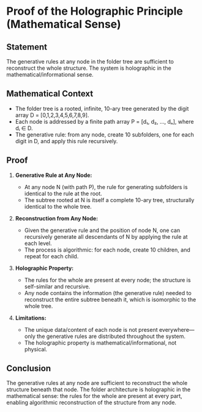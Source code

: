# Proof of the Holographic Principle (Mathematical Sense)

## Statement
The generative rules at any node in the folder tree are sufficient to reconstruct the whole structure. The system is holographic in the mathematical/informational sense.

## Mathematical Context
- The folder tree is a rooted, infinite, 10-ary tree generated by the digit array D = [0,1,2,3,4,5,6,7,8,9].
- Each node is addressed by a finite path array P = [d₁, d₂, ..., dₙ], where dᵢ ∈ D.
- The generative rule: from any node, create 10 subfolders, one for each digit in D, and apply this rule recursively.

## Proof
1. **Generative Rule at Any Node:**
   - At any node N (with path P), the rule for generating subfolders is identical to the rule at the root.
   - The subtree rooted at N is itself a complete 10-ary tree, structurally identical to the whole tree.

2. **Reconstruction from Any Node:**
   - Given the generative rule and the position of node N, one can recursively generate all descendants of N by applying the rule at each level.
   - The process is algorithmic: for each node, create 10 children, and repeat for each child.

3. **Holographic Property:**
   - The rules for the whole are present at every node; the structure is self-similar and recursive.
   - Any node contains the information (the generative rule) needed to reconstruct the entire subtree beneath it, which is isomorphic to the whole tree.

4. **Limitations:**
   - The unique data/content of each node is not present everywhere—only the generative rules are distributed throughout the system.
   - The holographic property is mathematical/informational, not physical.

## Conclusion
The generative rules at any node are sufficient to reconstruct the whole structure beneath that node. The folder architecture is holographic in the mathematical sense: the rules for the whole are present at every part, enabling algorithmic reconstruction of the structure from any node. 